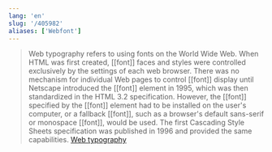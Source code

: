 ```yaml
---
lang: 'en'
slug: '/405982'
aliases: ['Webfont']
---
```


> Web typography refers to using fonts on the World Wide Web. When HTML was first created, [[font]] faces and styles were controlled exclusively by the settings of each web browser. There was no mechanism for individual Web pages to control [[font]] display until Netscape introduced the [[font]] element in 1995, which was then standardized in the HTML 3.2 specification. However, the [[font]] specified by the [[font]] element had to be installed on the user's computer, or a fallback [[font]], such as a browser's default sans-serif or monospace [[font]], would be used. The first Cascading Style Sheets specification was published in 1996 and provided the same capabilities. [Web typography](https://en.wikipedia.org/wiki/Web_typography)
